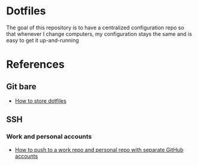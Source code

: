 # Dotfiles

The goal of this repository is to have a centralized configuration repo so that whenever I change computers, my configuration stays the same and is easy to get it up-and-running


# References

## Git bare
- [How to store dotfiles](https://www.atlassian.com/git/tutorials/dotfiles)

## SSH
### Work and personal accounts
- [How to push to a work repo and personal repo with separate GitHub accounts](https://medium.com/@kevinyckim33/how-to-push-to-a-work-repo-and-personal-repo-with-separate-github-accounts-9aee6ff7d1c0)
